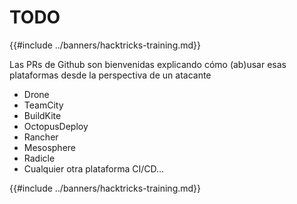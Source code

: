 # TODO

{{#include ../banners/hacktricks-training.md}}

Las PRs de Github son bienvenidas explicando cómo (ab)usar esas plataformas desde la perspectiva de un atacante

- Drone
- TeamCity
- BuildKite
- OctopusDeploy
- Rancher
- Mesosphere
- Radicle
- Cualquier otra plataforma CI/CD...

{{#include ../banners/hacktricks-training.md}}
